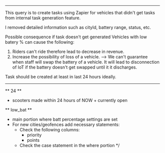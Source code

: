 --------------------------------------------------------------------------------------------------------------
This query is to create tasks using Zapier for vehicles that didn't get tasks from internal task generation feature.

I removed detailed information such as cityId, battery range, status, etc. 


Possible consequence if task doesn't get generated
Vehicles with low batery % can cause the following:
1. Riders can't ride therefore lead to decrease in revenue.
2. Increase the possibility of loss of a vehicle.
--> We can't guarantee when staff will swap the battery of a vehicle. It will lead to disconnection of IoT if the battery doesn't get swapped until it it discharges. 



Task should be created at least in last 24 hours ideally. 

--------------------------------------------------------------------------------------------------------------

** 24 **
- scooters made within 24 hours of NOW + currently open

** low_bat **
- main portion where batt percentage settings are set
- For new cities/geofences add necessary statements:
  - Check the following columns:
    - priority
    - points
  - Check the case statement in the where portion
*/
